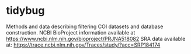 # tidybug
Methods and data describing filtering COI datasets and database construction. 
NCBI BioProject information available at  https://www.ncbi.nlm.nih.gov/bioproject/PRJNA518082
SRA data available at: https://trace.ncbi.nlm.nih.gov/Traces/study/?acc=SRP184174
